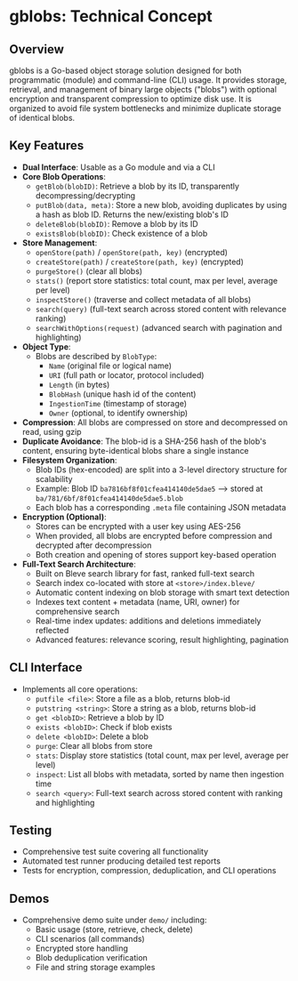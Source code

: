 # gblobs: Technical Concept

## Overview
gblobs is a Go-based object storage solution designed for both programmatic (module) and command-line (CLI) usage. It provides storage, retrieval, and management of binary large objects ("blobs") with optional encryption and transparent compression to optimize disk use. It is organized to avoid file system bottlenecks and minimize duplicate storage of identical blobs.

## Key Features

- **Dual Interface**: Usable as a Go module and via a CLI
- **Core Blob Operations**:
  - `getBlob(blobID)`: Retrieve a blob by its ID, transparently decompressing/decrypting
  - `putBlob(data, meta)`: Store a new blob, avoiding duplicates by using a hash as blob ID. Returns the new/existing blob's ID
  - `deleteBlob(blobID)`: Remove a blob by its ID
  - `existsBlob(blobID)`: Check existence of a blob
- **Store Management**:
  - `openStore(path)` / `openStore(path, key)` (encrypted)
  - `createStore(path)` / `createStore(path, key)` (encrypted)
  - `purgeStore()` (clear all blobs)
  - `stats()` (report store statistics: total count, max per level, average per level)
  - `inspectStore()` (traverse and collect metadata of all blobs)
  - `search(query)` (full-text search across stored content with relevance ranking)
  - `searchWithOptions(request)` (advanced search with pagination and highlighting)
- **Object Type**:
  - Blobs are described by `BlobType`:
    - `Name` (original file or logical name)
    - `URI` (full path or locator, protocol included)
    - `Length` (in bytes)
    - `BlobHash` (unique hash id of the content)
    - `IngestionTime` (timestamp of storage)
    - `Owner` (optional, to identify ownership)
- **Compression**: All blobs are compressed on store and decompressed on read, using gzip
- **Duplicate Avoidance**: The blob-id is a SHA-256 hash of the blob's content, ensuring byte-identical blobs share a single instance
- **Filesystem Organization**:
  - Blob IDs (hex-encoded) are split into a 3-level directory structure for scalability
  - Example: Blob ID `ba7816bf8f01cfea414140de5dae5` ⟶ stored at `ba/781/6bf/8f01cfea414140de5dae5.blob`
  - Each blob has a corresponding `.meta` file containing JSON metadata
- **Encryption (Optional)**:
  - Stores can be encrypted with a user key using AES-256
  - When provided, all blobs are encrypted before compression and decrypted after decompression
  - Both creation and opening of stores support key-based operation
- **Full-Text Search Architecture**:
  - Built on Bleve search library for fast, ranked full-text search
  - Search index co-located with store at `<store>/index.bleve/`
  - Automatic content indexing on blob storage with smart text detection
  - Indexes text content + metadata (name, URI, owner) for comprehensive search
  - Real-time index updates: additions and deletions immediately reflected
  - Advanced features: relevance scoring, result highlighting, pagination

## CLI Interface
- Implements all core operations:
  - `putfile <file>`: Store a file as a blob, returns blob-id
  - `putstring <string>`: Store a string as a blob, returns blob-id
  - `get <blobID>`: Retrieve a blob by ID
  - `exists <blobID>`: Check if blob exists
  - `delete <blobID>`: Delete a blob
  - `purge`: Clear all blobs from store
  - `stats`: Display store statistics (total count, max per level, average per level)
  - `inspect`: List all blobs with metadata, sorted by name then ingestion time
  - `search <query>`: Full-text search across stored content with ranking and highlighting

## Testing
- Comprehensive test suite covering all functionality
- Automated test runner producing detailed test reports
- Tests for encryption, compression, deduplication, and CLI operations

## Demos
- Comprehensive demo suite under `demo/` including:
  - Basic usage (store, retrieve, check, delete)
  - CLI scenarios (all commands)
  - Encrypted store handling
  - Blob deduplication verification
  - File and string storage examples
